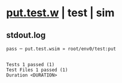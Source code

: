 # [put.test.w](../../../../../../examples/tests/sdk_tests/bucket/put.test.w) | test | sim

## stdout.log
```log
pass ─ put.test.wsim » root/env0/test:put
 
 
Tests 1 passed (1)
Test Files 1 passed (1)
Duration <DURATION>
```

